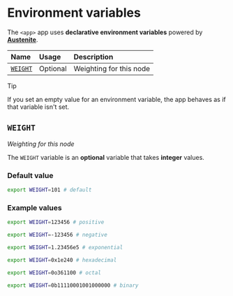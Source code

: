 # Environment variables

The `<app>` app uses **declarative environment variables** powered by
**[Austenite]**.

[austenite]: https://github.com/ezzatron/austenite

| Name                | Usage    | Description             |
| :------------------ | :------- | :---------------------- |
| [`WEIGHT`](#WEIGHT) | Optional | Weighting for this node |

> [!TIP]
> If you set an empty value for an environment variable, the app behaves as if
> that variable isn't set.

## `WEIGHT`

_Weighting for this node_

The `WEIGHT` variable is an **optional** variable
that takes **integer** values.

### Default value

```sh
export WEIGHT=101 # default
```

### Example values

```sh
export WEIGHT=123456 # positive
```

```sh
export WEIGHT=-123456 # negative
```

```sh
export WEIGHT=1.23456e5 # exponential
```

```sh
export WEIGHT=0x1e240 # hexadecimal
```

```sh
export WEIGHT=0o361100 # octal
```

```sh
export WEIGHT=0b11110001001000000 # binary
```
